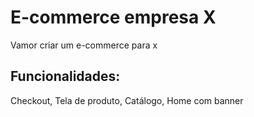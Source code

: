 # E-commerce empresa X

Vamor criar um e-commerce para x

## Funcionalidades:

Checkout, Tela de produto, Catálogo, Home com banner
